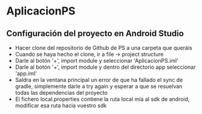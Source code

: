 # AplicacionPS

## Configuración del proyecto en Android Studio
* Hacer clone del repositorio de Github de PS a una carpeta que queráis
* Cuando se haya hecho el clone, ir a file -> project structure
* Darle al botón '+', import module y seleccionar 'AplicacionPS.iml'
* Darle al botón '+', import module y dentro del directorio app seleccionar 'app.iml'
* Saldra en la ventana principal un error de que ha fallado el sync de gradle, simplemente darle a try again y esperar a que se resuelvan todas las dependencias del proyecto
* El fichero local.properties contiene la ruta local mía al sdk de android, modificar esa ruta hacia vuestro sdk
